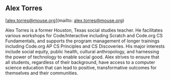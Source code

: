 ## Alex Torres

[alex.torres@mouse.org](mailto: alex.torres@mouse.org)

Alex Torres is a former Houston, Texas social studies teacher. He facilitates various workshops for Code/Interactive including Scratch and Code.org CS Fundamentals, and supports the program management of longer trainings including Code.org AP CS Principles and CS Discoveries. His major interests include social equity, public health, cultural anthropology, and harnessing the power of technology to enable social good. Alex strives to ensure that all students, regardless of their background, have access to a computer science education that can lead to positive, transformative outcomes for themselves and their communities.
